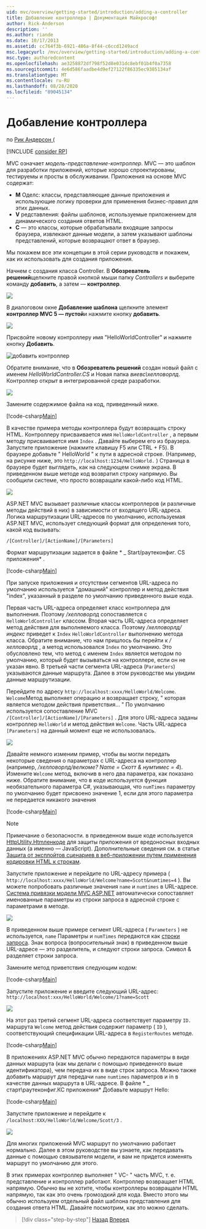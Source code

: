 ```yaml
---
uid: mvc/overview/getting-started/introduction/adding-a-controller
title: Добавление контроллера | Документация Майкрософт
author: Rick-Anderson
description: ''
ms.author: riande
ms.date: 10/17/2013
ms.assetid: cc764f3b-6921-486a-8f44-c6ccd1249acd
msc.legacyurl: /mvc/overview/getting-started/introduction/adding-a-controller
msc.type: authoredcontent
ms.openlocfilehash: ae3258872df798f52d8e031dc8ebf01b4f0a7358
ms.sourcegitcommit: 4e6d586faadbe4d9ef27122f86335ec9385134af
ms.translationtype: MT
ms.contentlocale: ru-RU
ms.lasthandoff: 08/28/2020
ms.locfileid: "89045134"
---
```

# <a name="adding-a-controller"></a>Добавление контроллера

по [Рик Андерсон (](https://twitter.com/RickAndMSFT)

[!INCLUDE [consider RP](~/includes/razor.md)]

MVC означает *модель-представление-контроллер*. MVC — это шаблон для разработки приложений, которые хорошо спроектированы, тестируемы и просты в обслуживании. Приложения на основе MVC содержат:

- **M** Оделс: классы, представляющие данные приложения и использующие логику проверки для применения бизнес-правил для этих данных.
- **V** редставления: файлы шаблонов, используемые приложением для динамического создания ответов HTML.
- **C** — это классы, которые обрабатывали входящие запросы браузера, извлекают данные модели, а затем указывают шаблоны представлений, которые возвращают ответ в браузер.

Мы покажем все эти концепции в этой серии руководств и покажем, как их использовать для создания приложения.

Начнем с создания класса Controller. В **Обозреватель решений**щелкните правой кнопкой мыши папку *Controllers* и выберите команду **добавить**, а затем — **контроллер**.

![](adding-a-controller/_static/image1.png)

В диалоговом окне **Добавление шаблона** щелкните элемент **контроллер MVC 5 — пустой**и нажмите кнопку **добавить**.

![](adding-a-controller/_static/image2.png)  

Присвойте новому контроллеру имя "HelloWorldController" и нажмите кнопку **Добавить**.

![добавить контроллер](adding-a-controller/_static/image3.png)

Обратите внимание, что в **Обозреватель решений** создан новый файл с именем *HelloWorldController.CS* и Новая папка *виевс\хелловорлд*. Контроллер открыт в интегрированной среде разработки.

![](adding-a-controller/_static/image4.png)

Замените содержимое файла на код, приведенный ниже.

[!code-csharp[Main](adding-a-controller/samples/sample1.cs)]

В качестве примера методы контроллера будут возвращать строку HTML. Контроллеру присваивается имя `HelloWorldController` , а первым методу присваивается имя `Index` . Давайте выберем его из браузера. Запустите приложение (нажмите клавишу F5 или CTRL + F5). В браузере добавьте &quot; HelloWorld &quot; к пути в адресной строке. (Например, на рисунке ниже, это `http://localhost:1234/HelloWorld.` ) Страница в браузере будет выглядеть, как на следующем снимке экрана. В приведенном выше методе код возвратил строку напрямую. Вы сообщили системе, что просто возвращали какой-либо код HTML.

![](adding-a-controller/_static/image5.png)

ASP.NET MVC вызывает различные классы контроллеров (и различные методы действий в них) в зависимости от входящего URL-адреса. Логика маршрутизации URL-адресов по умолчанию, используемая ASP.NET MVC, использует следующий формат для определения того, какой код вызывать:

`/[Controller]/[ActionName]/[Parameters]`

Формат маршрутизации задается в файле * \_ Start/раутеконфиг. CS приложения* .

[!code-csharp[Main](adding-a-controller/samples/sample2.cs?highlight=7-8)]

При запуске приложения и отсутствии сегментов URL-адреса по умолчанию используется "домашний" контроллер и метод действия "index", указанный в разделе по умолчанию приведенного выше кода.

Первая часть URL-адреса определяет класс контроллера для выполнения. Поэтому */хелловорлд* сопоставляется с `HelloWorldController` классом. Вторая часть URL-адреса определяет метод действия для выполняемого класса. Поэтому */хелловорлд/индекс* приведет к `Index` `HelloWorldController` выполнению метода класса. Обратите внимание, что нам пришлось бы перейти к */хелловорлд* , а метод использовался `Index` по умолчанию. Это обусловлено тем, что метод с именем `Index` является методом по умолчанию, который будет вызываться на контроллере, если он не указан явно. В третьей части сегмента URL-адреса (`Parameters`) указываются данные маршрута. Далее в этом руководстве мы увидим данные маршрутизации.

Перейдите по адресу `http://localhost:xxxx/HelloWorld/Welcome`. `Welcome`Метод выполняет операцию и возвращает строку, &quot; которая является методом действия приветствия... &quot; По умолчанию используется сопоставление MVC `/[Controller]/[ActionName]/[Parameters]` . Для этого URL-адреса заданы контроллер `HelloWorld` и метод действия `Welcome`. Часть URL-адреса `[Parameters]` на данный момент еще не использовалась.

![](adding-a-controller/_static/image6.png)

Давайте немного изменим пример, чтобы вы могли передать некоторые сведения о параметрах с URL-адреса на контроллер (например, */хелловорлд/велкоме? Name = Скотт &amp; нумтимес = 4*). Измените `Welcome` метод, включив в него два параметра, как показано ниже. Обратите внимание, что в коде используется функция необязательного параметра C#, указывающая, что `numTimes` параметру по умолчанию будет присвоено значение 1, если для этого параметра не передается никакого значения

[!code-csharp[Main](adding-a-controller/samples/sample3.cs)]

> [!NOTE]
> Примечание о безопасности. в приведенном выше коде используется [HttpUtility.Htmленкоде](https://msdn.microsoft.com/library/ee360286(v=vs.110).aspx) для защиты приложения от вредоносных входных данных (а именно — JavaScript). Дополнительные сведения см. в статье [Защита от эксплойтов сценариев в веб-приложении путем применения кодировки HTML к строкам](https://msdn.microsoft.com/library/a2a4yykt(v=vs.100).aspx).

 Запустите приложение и перейдите по URL-адресу примера ( `http://localhost:xxxx/HelloWorld/Welcome?name=Scott&numtimes=4` ). Вы можете попробовать различные значения `name` и `numtimes` в URL-адресе. [Система привязки модели MVC ASP.NET](http://odetocode.com/Blogs/scott/archive/2009/04/27/6-tips-for-asp-net-mvc-model-binding.aspx) автоматически сопоставляет именованные параметры из строки запроса в адресной строке с параметрами в методе.

![](adding-a-controller/_static/image7.png)

В приведенном выше примере сегмент URL-адреса ( `Parameters` ) не используется, `name` Параметры и `numTimes` передаются как [строки запроса](http://en.wikipedia.org/wiki/Query_string). Знак вопроса (вопросительный знак) в приведенном выше URL-адресе — это разделитель, и следуют строки запроса. Символ &amp; разделяет строки запроса.

Замените метод приветствия следующим кодом:

[!code-csharp[Main](adding-a-controller/samples/sample4.cs)]

Запустите приложение и введите следующий URL-адрес: `http://localhost:xxx/HelloWorld/Welcome/1?name=Scott`

![](adding-a-controller/_static/image8.png)

На этот раз третий сегмент URL-адреса соответствует параметру `ID.` маршрута `Welcome` метод действия содержит параметр ( `ID` ), соответствующий спецификации URL-адреса в `RegisterRoutes` методе.

[!code-csharp[Main](adding-a-controller/samples/sample5.cs?highlight=7)]

В приложениях ASP.NET MVC обычно передаются параметры в виде данных маршрута (как мы делали с помощью приведенного выше идентификатора), чем передача их в виде строк запроса. Можно также добавить маршрут для передачи `name` `numtimes` параметров и in в качестве данных маршрута в URL-адресе. В файле * \_ старт\раутеконфиг.КС приложения* Добавьте маршрут Hello:

[!code-csharp[Main](adding-a-controller/samples/sample6.cs?highlight=13-16)]

Запустите приложение и перейдите к `/localhost:XXX/HelloWorld/Welcome/Scott/3` .

![](adding-a-controller/_static/image9.png)

Для многих приложений MVC маршрут по умолчанию работает нормально. Далее в этом руководстве вы узнаете, как передавать данные с помощью связывателя модели, и вам не придется изменять маршрут по умолчанию для этого.

В этих примерах контроллер выполняет &quot; VC- &quot; часть MVC, т. е. представление и контроллер работают. Контроллер возвращает HTML напрямую. Обычно вы не хотите, чтобы контроллеры возвращали HTML напрямую, так как это очень громоздкий для кода. Вместо этого мы обычно используем отдельный файл шаблона представления для создания ответа HTML. Давайте посмотрим, как это можно сделать.

> [!div class="step-by-step"]
> [Назад](getting-started.md)
> [Вперед](adding-a-view.md)
